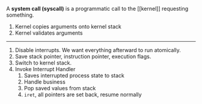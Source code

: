A **system call (syscall)** is a programmatic call to the [[kernel]] requesting something.

1. Kernel copies arguments onto kernel stack
2. Kernel validates arguments

---

1. Disable interrupts. We want everything afterward to run atomically.
2. Save stack pointer, instruction pointer, execution flags.
3. Switch to kernel stack.
4. Invoke Interrupt Handler
    1. Saves interrupted process state to stack
    2. Handle business
    3. Pop saved values from stack
    4. `iret`, all pointers are set back, resume normally